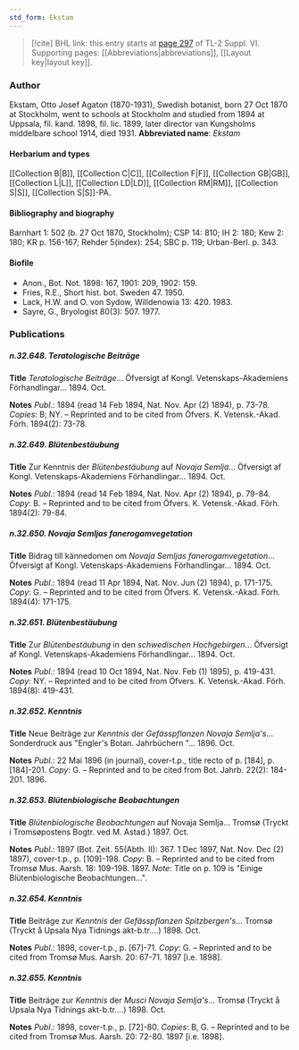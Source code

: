 ```yaml
---
std_form: Ekstam
---
```


> [!cite] BHL link: this entry starts at [page 297](https://www.biodiversitylibrary.org/page/33260285) of TL-2 Suppl. VI.
> Supporting pages: [[Abbreviations|abbreviations]], [[Layout key|layout key]].

### Author

Ekstam, Otto Josef Agaton (1870-1931), Swedish botanist, born 27 Oct 1870 at Stockholm, went to schools at Stockholm and studied from 1894 at Uppsala, fil. kand. 1898, fil. lic. 1899, later director van Kungsholms middelbare school 1914, died 1931. 
**Abbreviated name**: *Ekstam*

#### Herbarium and types

[[Collection B|B]], [[Collection C|C]], [[Collection F|F]], [[Collection GB|GB]], [[Collection L|L]], [[Collection LD|LD]], [[Collection RM|RM]], [[Collection S|S]], [[Collection S|S]]-PA.

#### Bibliography and biography

Barnhart 1: 502 (b. 27 Oct 1870, Stockholm); CSP 14: 810; IH 2: 180; Kew 2: 180; KR p. 156-167; Rehder 5(index): 254; SBC p. 119; Urban-Berl. p. 343.

#### Biofile

- Anon., Bot. Not. 1898: 167, 1901: 209, 1902: 159.
- Fries, R.E., Short hist. bot. Sweden 47. 1950.
- Lack, H.W. and O. von Sydow, Willdenowia 13: 420. 1983.
- Sayre, G., Bryologist 80(3): 507. 1977.

### Publications

##### n.32.648. Teratologische Beiträge

**Title**
*Teratologische Beiträge*... Öfversigt af Kongl. Vetenskaps-Akademiens Förhandlingar... 1894. Oct.

**Notes**
*Publ*.: 1894 (read 14 Feb 1894, Nat. Nov. Apr (2) 1894), p. 73-78. *Copies*: B; NY. – Reprinted and to be cited from Öfvers. K. Vetensk.-Akad. Förh. 1894(2): 73-78.

##### n.32.649. Blütenbestäubung

**Title**
Zur Kenntnis der *Blütenbestäubung* auf *Novaja Semlja*... Öfversigt af Kongl. Vetenskaps-Akademiens Förhandlingar... 1894. Oct.

**Notes**
*Publ*.: 1894 (read 14 Feb 1894, Nat. Nov. Apr (2) 1894), p. 79-84. *Copy*: B. – Reprinted and to be cited from Öfvers. K. Vetensk.-Akad. Förh. 1894(2): 79-84.

##### n.32.650. Novaja Semljas fanerogamvegetation

**Title**
Bidrag till kännedomen om *Novaja Semljas fanerogamvegetation*... Öfversigt af Kongl. Vetenskaps-Akademiens Förhandlingar... 1894. Oct.

**Notes**
*Publ*.: 1894 (read 11 Apr 1894, Nat. Nov. Jun (2) 1894), p. 171-175. *Copy*: G. – Reprinted and to be cited from Öfvers. K. Vetensk.-Akad. Förh. 1894(4): 171-175.

##### n.32.651. Blütenbestäubung

**Title**
Zur *Blütenbestäubung* in den *schwedischen Hochgebirgen*... Öfversigt af Kongl. Vetenskaps-Akademiens Förhandlingar... 1894. Oct.

**Notes**
*Publ*.: 1894 (read 10 Oct 1894, Nat. Nov. Feb (1) 1895), p. 419-431. *Copy*: NY. – Reprinted and to be cited from Öfvers. K. Vetensk.-Akad. Förh. 1894(8): 419-431.

##### n.32.652. Kenntnis

**Title**
Neue Beiträge zur *Kenntnis* der *Gefässpflanzen Novaja Semlja's*... Sonderdruck aus "Engler's Botan. Jahrbüchern "... 1896. Oct.

**Notes**
*Publ*.: 22 Mai 1896 (in journal), cover-t.p., title recto of p. \[184\], p. \[184\]-201. *Copy*: G. – Reprinted and to be cited from Bot. Jahrb. 22(2): 184-201. 1896.

##### n.32.653. Blütenbiologische Beobachtungen

**Title**
*Blütenbiologische Beobachtungen* auf Novaja Semlja... Tromsø (Tryckt i Tromsøpostens Bogtr. ved M. Astad.) 1897. Oct.

**Notes**
*Publ*.: 1897 (Bot. Zeit. 55(Abth. II): 367. 1 Dec 1897, Nat. Nov. Dec (2) 1897), cover-t.p., p. \[109\]-198. *Copy*: B. – Reprinted and to be cited from Tromsø Mus. Aarsh. 18: 109-198. 1897.
*Note*: Title on p. 109 is "Einige Blütenbiologische Beobachtungen...".

##### n.32.654. Kenntnis

**Title**
Beiträge zur *Kenntnis* der *Gefässpflanzen Spitzbergen's*... Tromsø (Tryckt å Upsala Nya Tidnings akt-b.tr....) 1898. Oct.

**Notes**
*Publ*.: 1898, cover-t.p., p. \[67\]-71. *Copy*: G. – Reprinted and to be cited from Tromsø Mus. Aarsh. 20: 67-71. 1897 \[i.e. 1898\].

##### n.32.655. Kenntnis

**Title**
Beiträge zur *Kenntnis* der *Musci Novaja Semlja's*... Tromsø (Tryckt å Upsala Nya Tidnings akt-b.tr....) 1898. Oct.

**Notes**
*Publ*.: 1898, cover-t.p., p. \[72\]-80. *Copies*: B, G. – Reprinted and to be cited from Tromsø Mus. Aarsh. 20: 72-80. 1897 \[i.e. 1898\].

